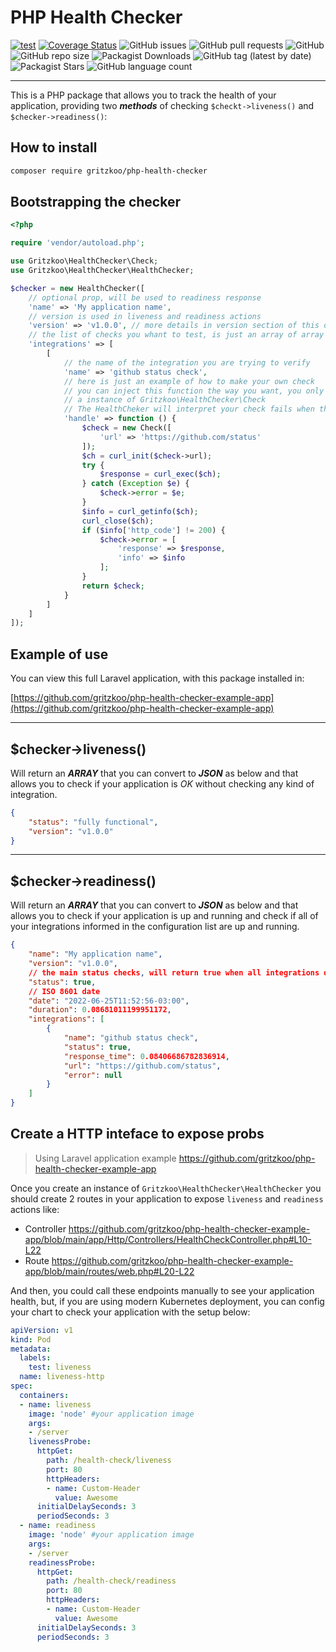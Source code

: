 # PHP Health Checker

[![test](https://github.com/gritzkoo/php-health-checker/actions/workflows/test.yml/badge.svg)](https://github.com/gritzkoo/php-health-checker/actions/workflows/test.yml)
[![Coverage Status](https://coveralls.io/repos/github/gritzkoo/php-health-checker/badge.svg?branch=main)](https://coveralls.io/github/gritzkoo/php-health-checker?branch=main)
![GitHub issues](https://img.shields.io/github/issues/gritzkoo/php-health-checker)
![GitHub pull requests](https://img.shields.io/github/issues-pr/gritzkoo/php-health-checker)
![GitHub](https://img.shields.io/github/license/gritzkoo/php-health-checker)
![GitHub repo size](https://img.shields.io/github/repo-size/gritzkoo/php-health-checker)
![Packagist Downloads](https://img.shields.io/packagist/dt/gritzkoo/php-health-checker)
![GitHub tag (latest by date)](https://img.shields.io/github/v/tag/gritzkoo/php-health-checker)
![Packagist Stars](https://img.shields.io/packagist/stars/gritzkoo/php-health-checker)
![GitHub language count](https://img.shields.io/github/languages/count/gritzkoo/php-health-checker)
___

This is a PHP package that allows you to track the health of your application, providing two **_methods_** of checking `$checkt->liveness()` and `$checker->readiness()`:

## How to install

```sh
composer require gritzkoo/php-health-checker
```

## Bootstrapping the checker

```php
<?php

require 'vendor/autoload.php';

use Gritzkoo\HealthChecker\Check;
use Gritzkoo\HealthChecker\HealthChecker;

$checker = new HealthChecker([
    // optional prop, will be used to readiness response
    'name' => 'My application name', 
    // version is used in liveness and readiness actions
    'version' => 'v1.0.0', // more details in version section of this document!
    // the list of checks you whant to test, is just an array of array with name and handle function
    'integrations' => [
        [
            // the name of the integration you are trying to verify
            'name' => 'github status check',
            // here is just an example of how to make your own check
            // you can inject this function the way you want, you only need to return
            // a instance of Gritzkoo\HealthChecker\Check
            // The HealthCheker will interpret your check fails when the $check->error is not empty
            'handle' => function () {
                $check = new Check([
                    'url' => 'https://github.com/status'
                ]);
                $ch = curl_init($check->url);
                try {
                    $response = curl_exec($ch);
                } catch (Exception $e) {
                    $check->error = $e;
                }
                $info = curl_getinfo($ch);
                curl_close($ch);
                if ($info['http_code'] != 200) {
                    $check->error = [
                        'response' => $response,
                        'info' => $info
                    ];
                }
                return $check;
            }
        ]
    ]
]);

```

## Example of use

You can view this full Laravel application, with this package installed in:

[https://github.com/gritzkoo/php-health-checker-example-app](https://github.com/gritzkoo/php-health-checker-example-app)

___

## $checker->liveness()

Will return an **_ARRAY_** that you can convert to **_JSON_** as below and that allows you to check if your application is _OK_ without checking any kind of integration.

```json
{
    "status": "fully functional", 
    "version": "v1.0.0"
}
```

___

## $checker->readiness()

Will return an **_ARRAY_** that you can convert to **_JSON_** as below and that allows you to check if your application is up and running and check if all of your integrations informed in the configuration list are up and running.

```json
{
    "name": "My application name",
    "version": "v1.0.0",
    // the main status checks, will return true when all integrations does not fail
    "status": true, 
    // ISO 8601 date
    "date": "2022-06-25T11:52:56-03:00",
    "duration": 0.08681011199951172,
    "integrations": [
        {
            "name": "github status check",
            "status": true,
            "response_time": 0.08406686782836914,
            "url": "https://github.com/status",
            "error": null
        }
    ]
}
```


## Create a HTTP inteface to expose probs

>Using Laravel application example <https://github.com/gritzkoo/php-health-checker-example-app>

Once you create an instance of `Gritzkoo\HealthChecker\HealthChecker` you should create 2 routes in your application to expose `liveness` and `readiness` actions like:

- Controller <https://github.com/gritzkoo/php-health-checker-example-app/blob/main/app/Http/Controllers/HealthCheckController.php#L10-L22>
- Route <https://github.com/gritzkoo/php-health-checker-example-app/blob/main/routes/web.php#L20-L22>


And then, you could call these endpoints manually to see your application health, but, if you are using modern Kubernetes deployment, you can config your chart to check your application with the setup below:

```yaml
apiVersion: v1
kind: Pod
metadata:
  labels:
    test: liveness
  name: liveness-http
spec:
  containers:
  - name: liveness
    image: 'node' #your application image
    args:
    - /server
    livenessProbe:
      httpGet:
        path: /health-check/liveness
        port: 80
        httpHeaders:
        - name: Custom-Header
          value: Awesome
      initialDelaySeconds: 3
      periodSeconds: 3
  - name: readiness
    image: 'node' #your application image
    args:
    - /server
    readinessProbe:
      httpGet:
        path: /health-check/readiness
        port: 80
        httpHeaders:
        - name: Custom-Header
          value: Awesome
      initialDelaySeconds: 3
      periodSeconds: 3
```
